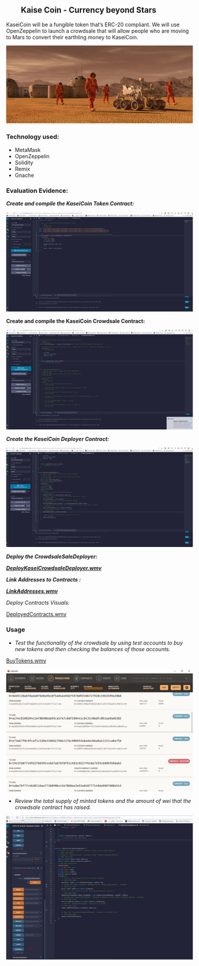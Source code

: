 ##                                                                                                               Kaise Coin - Currency beyond Stars

KaseiCoin will be a fungible token that’s ERC-20 compliant. We will use OpenZeppelin to launch a crowdsale that will allow people who are moving to Mars to convert their earthling money to KaseiCoin.

![application-image.png](./Images/application-image.png)

### **Technology used:**

- MetaMask 
- OpenZeppelin
- Solidity
- Remix
- Gnache

### **Evaluation Evidence:**

***Create and compile the KaseiCoin Token Contract:***

***![KaseiCoinInitialCompile.PNG](./Images/KaseiCoinInitialCompile.PNG)***

****Create and compile the KaseiCoin Crowdsale Contract:****

****![KaseiCoinCrowdSaleCompile.PNG](./Images/KaseiCoinCrowdSaleCompile.PNG)****

*****Create the KaseiCoin Deployer Contract:*****

****![KaseiCoinCrowdSaleDeployerCompile.PNG](./Images/KaseiCoinCrowdSaleDeployerCompile.PNG)****

*****Deploy the CrowdsaleSaleDeployer:*****

*****[DeployKaseiCrowdsaleDeployer.wmv](./Images/DeployKaseiCrowdsaleDeployer.wmv)*****

*****Link Addresses to Contracts :*****

*****[LinkAddresses.wmv](./Images/LinkAddresses.wmv)*****

*Deploy Contracts Visuals:*

[DeployedContracts.wmv](./Images/DeployedContracts.wmv)

### Usage

- *Test the functionality of the crowdsale by using test accounts to buy new tokens and then checking the balances of those accounts.*

[BuyTokens.wmv](./Images/BuyTokens.wmv.mov)

![Gnache.PNG](./Images/Gnache.PNG)

- *Review the total supply of minted tokens and the amount of wei that the crowdsale contract has raised.*

*![addMinter.PNG](./Images/addMinter.PNG)*